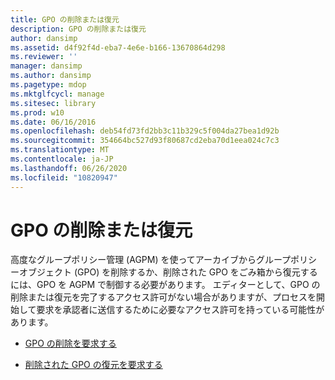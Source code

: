 ```yaml
---
title: GPO の削除または復元
description: GPO の削除または復元
author: dansimp
ms.assetid: d4f92f4d-eba7-4e6e-b166-13670864d298
ms.reviewer: ''
manager: dansimp
ms.author: dansimp
ms.pagetype: mdop
ms.mktglfcycl: manage
ms.sitesec: library
ms.prod: w10
ms.date: 06/16/2016
ms.openlocfilehash: deb54fd73fd2bb3c11b329c5f004da27bea1d92b
ms.sourcegitcommit: 354664bc527d93f80687cd2eba70d1eea024c7c3
ms.translationtype: MT
ms.contentlocale: ja-JP
ms.lasthandoff: 06/26/2020
ms.locfileid: "10820947"
---
```

# GPO の削除または復元


高度なグループポリシー管理 (AGPM) を使ってアーカイブからグループポリシーオブジェクト (GPO) を削除するか、削除された GPO をごみ箱から復元するには、GPO を AGPM で制御する必要があります。 エディターとして、GPO の削除または復元を完了するアクセス許可がない場合がありますが、プロセスを開始して要求を承認者に送信するために必要なアクセス許可を持っている可能性があります。

-   [GPO の削除を要求する](request-deletion-of-a-gpo-agpm40.md)

-   [削除された GPO の復元を要求する](request-restoration-of-a-deleted-gpo-agpm40.md)

 

 





